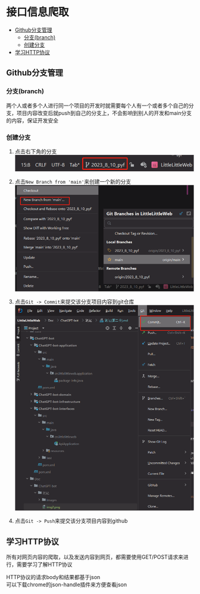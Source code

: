 # 接口信息爬取
- [Github分支管理](#Github分支管理)
	- [分支(branch)](#分支(branch))
	- [创建分支](#创建分支)
- [学习HTTP协议](#学习HTTP协议)

## Github分支管理
### 分支(branch)
两个人或者多个人进行同一个项目的开发时就需要每个人有一个或者多个自己的分支，项目内容改变后就push到自己的分支上，不会影响到别人的开发和main分支的内容，保证开发安全

### 创建分支
1. 点击右下角的分支  
![img.png](Images/img2.png)

2. 点击`New Branch from 'main'`来创建一个新的分支
![img.png](Images/img.png)

3. 点击`Git -> Commit`来提交该分支项目内容到git仓库
![img.png](Images/img3.png)
4. 点击`Git -> Push`来提交该分支项目内容到github

## 学习HTTP协议
所有对网页内容的爬取，以及发送内容到网页，都需要使用GET/POST请求来进行，需要学习了解HTTP协议  

HTTP协议的请求body和结果都基于json  
可以下载chrome的json-handle插件来方便查看json